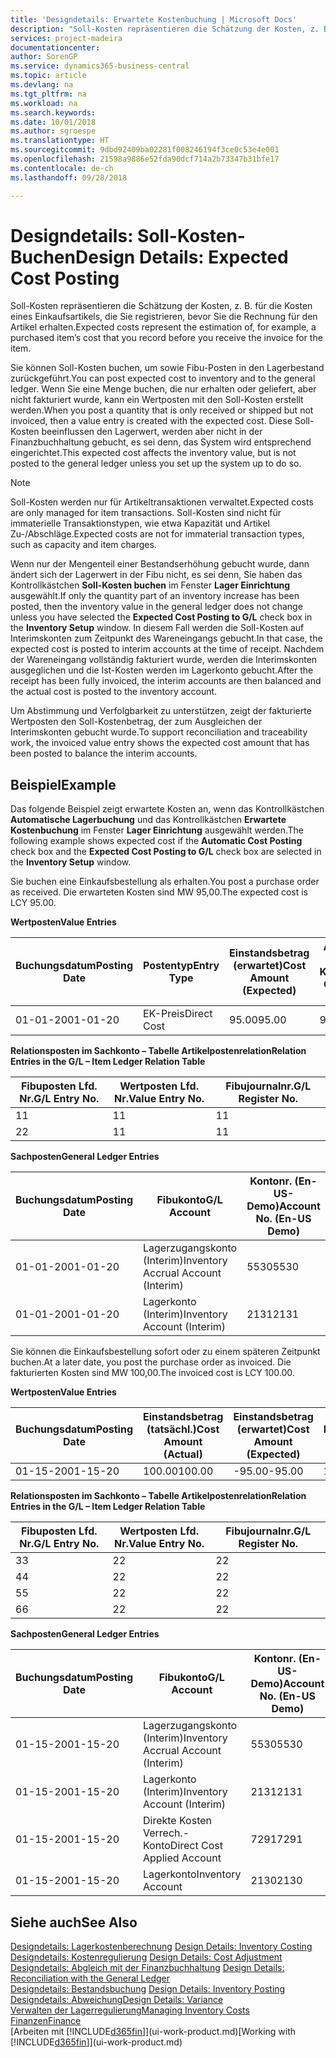```yaml
---
title: 'Designdetails: Erwartete Kostenbuchung | Microsoft Docs'
description: "Soll-Kosten repräsentieren die Schätzung der Kosten, z. B. für die Kosten eines Einkaufsartikels, die Sie registrieren, bevor Sie die Rechnung für den Artikel erhalten."
services: project-madeira
documentationcenter: 
author: SorenGP
ms.service: dynamics365-business-central
ms.topic: article
ms.devlang: na
ms.tgt_pltfrm: na
ms.workload: na
ms.search.keywords: 
ms.date: 10/01/2018
ms.author: sgroespe
ms.translationtype: HT
ms.sourcegitcommit: 9dbd92409ba02281f008246194f3ce0c53e4e001
ms.openlocfilehash: 21598a9886e52fda90dcf714a2b73347b31bfe17
ms.contentlocale: de-ch
ms.lasthandoff: 09/28/2018

---
```

# <a name="design-details-expected-cost-posting"></a><span data-ttu-id="de0b5-103">Designdetails: Soll-Kosten-Buchen</span><span class="sxs-lookup"><span data-stu-id="de0b5-103">Design Details: Expected Cost Posting</span></span>
<span data-ttu-id="de0b5-104">Soll-Kosten repräsentieren die Schätzung der Kosten, z. B. für die Kosten eines Einkaufsartikels, die Sie registrieren, bevor Sie die Rechnung für den Artikel erhalten.</span><span class="sxs-lookup"><span data-stu-id="de0b5-104">Expected costs represent the estimation of, for example, a purchased item’s cost that you record before you receive the invoice for the item.</span></span>  

 <span data-ttu-id="de0b5-105">Sie können Soll-Kosten buchen, um sowie Fibu-Posten in den Lagerbestand zurückgeführt.</span><span class="sxs-lookup"><span data-stu-id="de0b5-105">You can post expected cost to inventory and to the general ledger.</span></span> <span data-ttu-id="de0b5-106">Wenn Sie eine Menge buchen, die nur erhalten oder geliefert, aber nicht fakturiert wurde, kann ein Wertposten mit den Soll-Kosten erstellt werden.</span><span class="sxs-lookup"><span data-stu-id="de0b5-106">When you post a quantity that is only received or shipped but not invoiced, then a value entry is created with the expected cost.</span></span> <span data-ttu-id="de0b5-107">Diese Soll-Kosten beeinflussen den Lagerwert, werden aber nicht in der Finanzbuchhaltung gebucht, es sei denn, das System wird entsprechend eingerichtet.</span><span class="sxs-lookup"><span data-stu-id="de0b5-107">This expected cost affects the inventory value, but is not posted to the general ledger unless you set up the system up to do so.</span></span>  

> [!NOTE]  
>  <span data-ttu-id="de0b5-108">Soll-Kosten werden nur für Artikeltransaktionen verwaltet.</span><span class="sxs-lookup"><span data-stu-id="de0b5-108">Expected costs are only managed for item transactions.</span></span> <span data-ttu-id="de0b5-109">Soll-Kosten sind nicht für immaterielle Transaktionstypen, wie etwa Kapazität und Artikel Zu-/Abschläge.</span><span class="sxs-lookup"><span data-stu-id="de0b5-109">Expected costs are not for immaterial transaction types, such as capacity and item charges.</span></span>  

 <span data-ttu-id="de0b5-110">Wenn nur der Mengenteil einer Bestandserhöhung gebucht wurde, dann ändert sich der Lagerwert in der Fibu nicht, es sei denn, Sie haben das Kontrollkästchen **Soll-Kosten buchen** im Fenster **Lager Einrichtung** ausgewählt.</span><span class="sxs-lookup"><span data-stu-id="de0b5-110">If only the quantity part of an inventory increase has been posted, then the inventory value in the general ledger does not change unless you have selected the **Expected Cost Posting to G/L** check box in the **Inventory Setup** window.</span></span> <span data-ttu-id="de0b5-111">In diesem Fall werden die Soll-Kosten auf Interimskonten zum Zeitpunkt des Wareneingangs gebucht.</span><span class="sxs-lookup"><span data-stu-id="de0b5-111">In that case, the expected cost is posted to interim accounts at the time of receipt.</span></span> <span data-ttu-id="de0b5-112">Nachdem der Wareneingang vollständig fakturiert wurde, werden die Interimskonten ausgeglichen und die Ist-Kosten werden im Lagerkonto gebucht.</span><span class="sxs-lookup"><span data-stu-id="de0b5-112">After the receipt has been fully invoiced, the interim accounts are then balanced and the actual cost is posted to the inventory account.</span></span>  

 <span data-ttu-id="de0b5-113">Um Abstimmung und Verfolgbarkeit zu unterstützen, zeigt der fakturierte Wertposten den Soll-Kostenbetrag, der zum Ausgleichen der Interimskonten gebucht wurde.</span><span class="sxs-lookup"><span data-stu-id="de0b5-113">To support reconciliation and traceability work, the invoiced value entry shows the expected cost amount that has been posted to balance the interim accounts.</span></span>  

## <a name="example"></a><span data-ttu-id="de0b5-114">Beispiel</span><span class="sxs-lookup"><span data-stu-id="de0b5-114">Example</span></span>  
 <span data-ttu-id="de0b5-115">Das folgende Beispiel zeigt erwartete Kosten an, wenn das Kontrollkästchen **Automatische Lagerbuchung** und das Kontrollkästchen **Erwartete Kostenbuchung** im Fenster **Lager Einrichtung** ausgewählt werden.</span><span class="sxs-lookup"><span data-stu-id="de0b5-115">The following example shows expected cost if the **Automatic Cost Posting** check box and the **Expected Cost Posting to G/L** check box are selected in the **Inventory Setup** window.</span></span>  

 <span data-ttu-id="de0b5-116">Sie buchen eine Einkaufsbestellung als erhalten.</span><span class="sxs-lookup"><span data-stu-id="de0b5-116">You post a purchase order as received.</span></span> <span data-ttu-id="de0b5-117">Die erwarteten Kosten sind MW 95,00.</span><span class="sxs-lookup"><span data-stu-id="de0b5-117">The expected cost is LCY 95.00.</span></span>  

 <span data-ttu-id="de0b5-118">**Wertposten**</span><span class="sxs-lookup"><span data-stu-id="de0b5-118">**Value Entries**</span></span>  

|<span data-ttu-id="de0b5-119">Buchungsdatum</span><span class="sxs-lookup"><span data-stu-id="de0b5-119">Posting Date</span></span>|<span data-ttu-id="de0b5-120">Postentyp</span><span class="sxs-lookup"><span data-stu-id="de0b5-120">Entry Type</span></span>|<span data-ttu-id="de0b5-121">Einstandsbetrag (erwartet)</span><span class="sxs-lookup"><span data-stu-id="de0b5-121">Cost Amount (Expected)</span></span>|<span data-ttu-id="de0b5-122">Auf Sachkonto geb. Soll-Kosten</span><span class="sxs-lookup"><span data-stu-id="de0b5-122">Expected Cost Posted to G/L</span></span>|<span data-ttu-id="de0b5-123">Soll-Kosten</span><span class="sxs-lookup"><span data-stu-id="de0b5-123">Expected Cost</span></span>|<span data-ttu-id="de0b5-124">Lagerposten Laufnr.</span><span class="sxs-lookup"><span data-stu-id="de0b5-124">Item Ledger Entry No.</span></span>|<span data-ttu-id="de0b5-125">Laufnr.</span><span class="sxs-lookup"><span data-stu-id="de0b5-125">Entry No.</span></span>|  
|------------------|----------------|------------------------------|----------------------------------|-------------------|---------------------------|---------------|  
|<span data-ttu-id="de0b5-126">01-01-20</span><span class="sxs-lookup"><span data-stu-id="de0b5-126">01-01-20</span></span>|<span data-ttu-id="de0b5-127">EK-Preis</span><span class="sxs-lookup"><span data-stu-id="de0b5-127">Direct Cost</span></span>|<span data-ttu-id="de0b5-128">95.00</span><span class="sxs-lookup"><span data-stu-id="de0b5-128">95.00</span></span>|<span data-ttu-id="de0b5-129">95.00</span><span class="sxs-lookup"><span data-stu-id="de0b5-129">95.00</span></span>|<span data-ttu-id="de0b5-130">Ja</span><span class="sxs-lookup"><span data-stu-id="de0b5-130">Yes</span></span>|<span data-ttu-id="de0b5-131">1</span><span class="sxs-lookup"><span data-stu-id="de0b5-131">1</span></span>|<span data-ttu-id="de0b5-132">1</span><span class="sxs-lookup"><span data-stu-id="de0b5-132">1</span></span>|  

 <span data-ttu-id="de0b5-133">**Relationsposten im Sachkonto – Tabelle Artikelpostenrelation**</span><span class="sxs-lookup"><span data-stu-id="de0b5-133">**Relation Entries in the G/L – Item Ledger Relation Table**</span></span>  

|<span data-ttu-id="de0b5-134">Fibuposten Lfd. Nr.</span><span class="sxs-lookup"><span data-stu-id="de0b5-134">G/L Entry No.</span></span>|<span data-ttu-id="de0b5-135">Wertposten Lfd. Nr.</span><span class="sxs-lookup"><span data-stu-id="de0b5-135">Value Entry No.</span></span>|<span data-ttu-id="de0b5-136">Fibujournalnr.</span><span class="sxs-lookup"><span data-stu-id="de0b5-136">G/L Register No.</span></span>|  
|--------------------|---------------------|-----------------------|  
|<span data-ttu-id="de0b5-137">1</span><span class="sxs-lookup"><span data-stu-id="de0b5-137">1</span></span>|<span data-ttu-id="de0b5-138">1</span><span class="sxs-lookup"><span data-stu-id="de0b5-138">1</span></span>|<span data-ttu-id="de0b5-139">1</span><span class="sxs-lookup"><span data-stu-id="de0b5-139">1</span></span>|  
|<span data-ttu-id="de0b5-140">2</span><span class="sxs-lookup"><span data-stu-id="de0b5-140">2</span></span>|<span data-ttu-id="de0b5-141">1</span><span class="sxs-lookup"><span data-stu-id="de0b5-141">1</span></span>|<span data-ttu-id="de0b5-142">1</span><span class="sxs-lookup"><span data-stu-id="de0b5-142">1</span></span>|  

 <span data-ttu-id="de0b5-143">**Sachposten**</span><span class="sxs-lookup"><span data-stu-id="de0b5-143">**General Ledger Entries**</span></span>  

|<span data-ttu-id="de0b5-144">Buchungsdatum</span><span class="sxs-lookup"><span data-stu-id="de0b5-144">Posting Date</span></span>|<span data-ttu-id="de0b5-145">Fibukonto</span><span class="sxs-lookup"><span data-stu-id="de0b5-145">G/L Account</span></span>|<span data-ttu-id="de0b5-146">Kontonr. (En-US-Demo)</span><span class="sxs-lookup"><span data-stu-id="de0b5-146">Account No. (En-US Demo)</span></span>|<span data-ttu-id="de0b5-147">Betrag</span><span class="sxs-lookup"><span data-stu-id="de0b5-147">Amount</span></span>|<span data-ttu-id="de0b5-148">Laufnr.</span><span class="sxs-lookup"><span data-stu-id="de0b5-148">Entry No.</span></span>|  
|------------------|------------------|---------------------------------|------------|---------------|  
|<span data-ttu-id="de0b5-149">01-01-20</span><span class="sxs-lookup"><span data-stu-id="de0b5-149">01-01-20</span></span>|<span data-ttu-id="de0b5-150">Lagerzugangskonto (Interim)</span><span class="sxs-lookup"><span data-stu-id="de0b5-150">Inventory Accrual Account (Interim)</span></span>|<span data-ttu-id="de0b5-151">5530</span><span class="sxs-lookup"><span data-stu-id="de0b5-151">5530</span></span>|<span data-ttu-id="de0b5-152">-95.00</span><span class="sxs-lookup"><span data-stu-id="de0b5-152">-95.00</span></span>|<span data-ttu-id="de0b5-153">2</span><span class="sxs-lookup"><span data-stu-id="de0b5-153">2</span></span>|  
|<span data-ttu-id="de0b5-154">01-01-20</span><span class="sxs-lookup"><span data-stu-id="de0b5-154">01-01-20</span></span>|<span data-ttu-id="de0b5-155">Lagerkonto (Interim)</span><span class="sxs-lookup"><span data-stu-id="de0b5-155">Inventory Account (Interim)</span></span>|<span data-ttu-id="de0b5-156">2131</span><span class="sxs-lookup"><span data-stu-id="de0b5-156">2131</span></span>|<span data-ttu-id="de0b5-157">95.00</span><span class="sxs-lookup"><span data-stu-id="de0b5-157">95.00</span></span>|<span data-ttu-id="de0b5-158">1</span><span class="sxs-lookup"><span data-stu-id="de0b5-158">1</span></span>|  

 <span data-ttu-id="de0b5-159">Sie können die Einkaufsbestellung sofort oder zu einem späteren Zeitpunkt buchen.</span><span class="sxs-lookup"><span data-stu-id="de0b5-159">At a later date, you post the purchase order as invoiced.</span></span> <span data-ttu-id="de0b5-160">Die fakturierten Kosten sind MW 100,00.</span><span class="sxs-lookup"><span data-stu-id="de0b5-160">The invoiced cost is LCY 100.00.</span></span>  

 <span data-ttu-id="de0b5-161">**Wertposten**</span><span class="sxs-lookup"><span data-stu-id="de0b5-161">**Value Entries**</span></span>  

|<span data-ttu-id="de0b5-162">Buchungsdatum</span><span class="sxs-lookup"><span data-stu-id="de0b5-162">Posting Date</span></span>|<span data-ttu-id="de0b5-163">Einstandsbetrag (tatsächl.)</span><span class="sxs-lookup"><span data-stu-id="de0b5-163">Cost Amount (Actual)</span></span>|<span data-ttu-id="de0b5-164">Einstandsbetrag (erwartet)</span><span class="sxs-lookup"><span data-stu-id="de0b5-164">Cost Amount (Expected)</span></span>|<span data-ttu-id="de0b5-165">Gebuchte Lagerregulierung an G/L</span><span class="sxs-lookup"><span data-stu-id="de0b5-165">Cost Posted to G/L</span></span>|<span data-ttu-id="de0b5-166">Soll-Kosten</span><span class="sxs-lookup"><span data-stu-id="de0b5-166">Expected Cost</span></span>|<span data-ttu-id="de0b5-167">Lagerposten Laufnr.</span><span class="sxs-lookup"><span data-stu-id="de0b5-167">Item Ledger Entry No.</span></span>|<span data-ttu-id="de0b5-168">Laufnr.</span><span class="sxs-lookup"><span data-stu-id="de0b5-168">Entry No.</span></span>|  
|------------------|----------------------------|------------------------------|-------------------------|-------------------|---------------------------|---------------|  
|<span data-ttu-id="de0b5-169">01-15-20</span><span class="sxs-lookup"><span data-stu-id="de0b5-169">01-15-20</span></span>|<span data-ttu-id="de0b5-170">100.00</span><span class="sxs-lookup"><span data-stu-id="de0b5-170">100.00</span></span>|<span data-ttu-id="de0b5-171">-95.00</span><span class="sxs-lookup"><span data-stu-id="de0b5-171">-95.00</span></span>|<span data-ttu-id="de0b5-172">100.00</span><span class="sxs-lookup"><span data-stu-id="de0b5-172">100.00</span></span>|<span data-ttu-id="de0b5-173">Nein</span><span class="sxs-lookup"><span data-stu-id="de0b5-173">No</span></span>|<span data-ttu-id="de0b5-174">1</span><span class="sxs-lookup"><span data-stu-id="de0b5-174">1</span></span>|<span data-ttu-id="de0b5-175">2</span><span class="sxs-lookup"><span data-stu-id="de0b5-175">2</span></span>|  

 <span data-ttu-id="de0b5-176">**Relationsposten im Sachkonto – Tabelle Artikelpostenrelation**</span><span class="sxs-lookup"><span data-stu-id="de0b5-176">**Relation Entries in the G/L – Item Ledger Relation Table**</span></span>  

|<span data-ttu-id="de0b5-177">Fibuposten Lfd. Nr.</span><span class="sxs-lookup"><span data-stu-id="de0b5-177">G/L Entry No.</span></span>|<span data-ttu-id="de0b5-178">Wertposten Lfd. Nr.</span><span class="sxs-lookup"><span data-stu-id="de0b5-178">Value Entry No.</span></span>|<span data-ttu-id="de0b5-179">Fibujournalnr.</span><span class="sxs-lookup"><span data-stu-id="de0b5-179">G/L Register No.</span></span>|  
|--------------------|---------------------|-----------------------|  
|<span data-ttu-id="de0b5-180">3</span><span class="sxs-lookup"><span data-stu-id="de0b5-180">3</span></span>|<span data-ttu-id="de0b5-181">2</span><span class="sxs-lookup"><span data-stu-id="de0b5-181">2</span></span>|<span data-ttu-id="de0b5-182">2</span><span class="sxs-lookup"><span data-stu-id="de0b5-182">2</span></span>|  
|<span data-ttu-id="de0b5-183">4</span><span class="sxs-lookup"><span data-stu-id="de0b5-183">4</span></span>|<span data-ttu-id="de0b5-184">2</span><span class="sxs-lookup"><span data-stu-id="de0b5-184">2</span></span>|<span data-ttu-id="de0b5-185">2</span><span class="sxs-lookup"><span data-stu-id="de0b5-185">2</span></span>|  
|<span data-ttu-id="de0b5-186">5</span><span class="sxs-lookup"><span data-stu-id="de0b5-186">5</span></span>|<span data-ttu-id="de0b5-187">2</span><span class="sxs-lookup"><span data-stu-id="de0b5-187">2</span></span>|<span data-ttu-id="de0b5-188">2</span><span class="sxs-lookup"><span data-stu-id="de0b5-188">2</span></span>|  
|<span data-ttu-id="de0b5-189">6</span><span class="sxs-lookup"><span data-stu-id="de0b5-189">6</span></span>|<span data-ttu-id="de0b5-190">2</span><span class="sxs-lookup"><span data-stu-id="de0b5-190">2</span></span>|<span data-ttu-id="de0b5-191">2</span><span class="sxs-lookup"><span data-stu-id="de0b5-191">2</span></span>|  

 <span data-ttu-id="de0b5-192">**Sachposten**</span><span class="sxs-lookup"><span data-stu-id="de0b5-192">**General Ledger Entries**</span></span>  

|<span data-ttu-id="de0b5-193">Buchungsdatum</span><span class="sxs-lookup"><span data-stu-id="de0b5-193">Posting Date</span></span>|<span data-ttu-id="de0b5-194">Fibukonto</span><span class="sxs-lookup"><span data-stu-id="de0b5-194">G/L Account</span></span>|<span data-ttu-id="de0b5-195">Kontonr. (En-US-Demo)</span><span class="sxs-lookup"><span data-stu-id="de0b5-195">Account No. (En-US Demo)</span></span>|<span data-ttu-id="de0b5-196">Betrag</span><span class="sxs-lookup"><span data-stu-id="de0b5-196">Amount</span></span>|<span data-ttu-id="de0b5-197">Laufnr.</span><span class="sxs-lookup"><span data-stu-id="de0b5-197">Entry No.</span></span>|  
|------------------|------------------|---------------------------------|------------|---------------|  
|<span data-ttu-id="de0b5-198">01-15-20</span><span class="sxs-lookup"><span data-stu-id="de0b5-198">01-15-20</span></span>|<span data-ttu-id="de0b5-199">Lagerzugangskonto (Interim)</span><span class="sxs-lookup"><span data-stu-id="de0b5-199">Inventory Accrual Account (Interim)</span></span>|<span data-ttu-id="de0b5-200">5530</span><span class="sxs-lookup"><span data-stu-id="de0b5-200">5530</span></span>|<span data-ttu-id="de0b5-201">95.00</span><span class="sxs-lookup"><span data-stu-id="de0b5-201">95.00</span></span>|<span data-ttu-id="de0b5-202">4</span><span class="sxs-lookup"><span data-stu-id="de0b5-202">4</span></span>|  
|<span data-ttu-id="de0b5-203">01-15-20</span><span class="sxs-lookup"><span data-stu-id="de0b5-203">01-15-20</span></span>|<span data-ttu-id="de0b5-204">Lagerkonto (Interim)</span><span class="sxs-lookup"><span data-stu-id="de0b5-204">Inventory Account (Interim)</span></span>|<span data-ttu-id="de0b5-205">2131</span><span class="sxs-lookup"><span data-stu-id="de0b5-205">2131</span></span>|<span data-ttu-id="de0b5-206">-95.00</span><span class="sxs-lookup"><span data-stu-id="de0b5-206">-95.00</span></span>|<span data-ttu-id="de0b5-207">3</span><span class="sxs-lookup"><span data-stu-id="de0b5-207">3</span></span>|  
|<span data-ttu-id="de0b5-208">01-15-20</span><span class="sxs-lookup"><span data-stu-id="de0b5-208">01-15-20</span></span>|<span data-ttu-id="de0b5-209">Direkte Kosten Verrech.-Konto</span><span class="sxs-lookup"><span data-stu-id="de0b5-209">Direct Cost Applied Account</span></span>|<span data-ttu-id="de0b5-210">7291</span><span class="sxs-lookup"><span data-stu-id="de0b5-210">7291</span></span>|<span data-ttu-id="de0b5-211">-100</span><span class="sxs-lookup"><span data-stu-id="de0b5-211">-100</span></span>|<span data-ttu-id="de0b5-212">6</span><span class="sxs-lookup"><span data-stu-id="de0b5-212">6</span></span>|  
|<span data-ttu-id="de0b5-213">01-15-20</span><span class="sxs-lookup"><span data-stu-id="de0b5-213">01-15-20</span></span>|<span data-ttu-id="de0b5-214">Lagerkonto</span><span class="sxs-lookup"><span data-stu-id="de0b5-214">Inventory Account</span></span>|<span data-ttu-id="de0b5-215">2130</span><span class="sxs-lookup"><span data-stu-id="de0b5-215">2130</span></span>|<span data-ttu-id="de0b5-216">100</span><span class="sxs-lookup"><span data-stu-id="de0b5-216">100</span></span>|<span data-ttu-id="de0b5-217">5</span><span class="sxs-lookup"><span data-stu-id="de0b5-217">5</span></span>|  

## <a name="see-also"></a><span data-ttu-id="de0b5-218">Siehe auch</span><span class="sxs-lookup"><span data-stu-id="de0b5-218">See Also</span></span>
 <span data-ttu-id="de0b5-219">[Designdetails: Lagerkostenberechnung](design-details-inventory-costing.md) </span><span class="sxs-lookup"><span data-stu-id="de0b5-219">[Design Details: Inventory Costing](design-details-inventory-costing.md) </span></span>  
 <span data-ttu-id="de0b5-220">[Designdetails: Kostenregulierung](design-details-cost-adjustment.md) </span><span class="sxs-lookup"><span data-stu-id="de0b5-220">[Design Details: Cost Adjustment](design-details-cost-adjustment.md) </span></span>  
 <span data-ttu-id="de0b5-221">[Designdetails: Abgleich mit der Finanzbuchhaltung](design-details-reconciliation-with-the-general-ledger.md) </span><span class="sxs-lookup"><span data-stu-id="de0b5-221">[Design Details: Reconciliation with the General Ledger](design-details-reconciliation-with-the-general-ledger.md) </span></span>  
 <span data-ttu-id="de0b5-222">[Designdetails: Bestandsbuchung](design-details-inventory-posting.md) </span><span class="sxs-lookup"><span data-stu-id="de0b5-222">[Design Details: Inventory Posting](design-details-inventory-posting.md) </span></span>  
 [<span data-ttu-id="de0b5-223">Designdetails: Abweichung</span><span class="sxs-lookup"><span data-stu-id="de0b5-223">Design Details: Variance</span></span>](design-details-variance.md)  
 [<span data-ttu-id="de0b5-224">Verwalten der Lagerregulierung</span><span class="sxs-lookup"><span data-stu-id="de0b5-224">Managing Inventory Costs</span></span>](finance-manage-inventory-costs.md)  
 [<span data-ttu-id="de0b5-225">Finanzen</span><span class="sxs-lookup"><span data-stu-id="de0b5-225">Finance</span></span>](finance.md)  
 <span data-ttu-id="de0b5-226">[Arbeiten mit [!INCLUDE[d365fin](includes/d365fin_md.md)]](ui-work-product.md)</span><span class="sxs-lookup"><span data-stu-id="de0b5-226">[Working with [!INCLUDE[d365fin](includes/d365fin_md.md)]](ui-work-product.md)</span></span>

